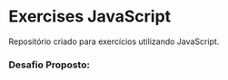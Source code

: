 # Exercises JavaScript
 Repositório criado para exercícios utilizando JavaScript.

 ### Desafio Proposto:
 
